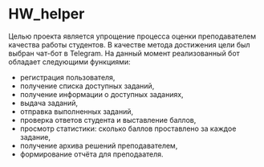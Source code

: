 # HW_helper

Целью проекта является упрощение процесса оценки преподавателем качества работы
студентов. В качестве метода достижения цели был выбран чат-бот в Telegram. На данный
момент реализованный бот обладает следующими функциями:

* регистрация пользователя,
* получение списка доступных заданий,
* получение информации о доступных заданиях,
* выдача заданий,
* отправка выполненных заданий,
* проверка ответов студента и выставление баллов,
* просмотр статистики: сколько баллов проставлено за каждое задание,
* получение архива решений преподавателем,
* формирование отчёта для преподаателя.
